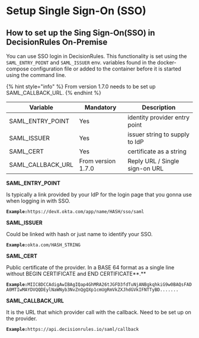 # Setup Single Sign-On (SSO)

## How to set up the Sing Sign-On(SSO) in DecisionRules On-Premise

You can use SSO login in DecisionRules. This functionality is set using the `SAML_ENTRY_POINT` and `SAML_ISSUER` env. variables found in the docker-compose configuration file or added to the container before it is started using the command line.

{% hint style="info" %}
From version 1.7.0 needs to be set up SAML\_CALLBACK\_URL.
{% endhint %}

| Variable            | Mandatory          | Description                    |
| ------------------- | ------------------ | ------------------------------ |
| SAML\_ENTRY\_POINT  | Yes                | identity provider entry point  |
| SAML\_ISSUER        | Yes                | issuer string to supply to IdP |
| SAML\_CERT          | Yes                | certificate as a string        |
| SAML\_CALLBACK\_URL | From version 1.7.0 | Reply URL / Single sign-on URL |

**SAML\_ENTRY\_POINT**&#x20;

Is typically a link provided by your IdP for the login page that you gonna use when logging in with SSO.

**`Example:`**`https://devX.okta.com/app/name/HASH/sso/saml`

**SAML\_ISSUER**&#x20;

Could be linked with hash or just name to identify your SSO.

**`Example:`**`okta.com/HASH_STRING`

**SAML\_CERT**

Public certificate of the provider. In a BASE 64 format as a single line without BEGIN CERTIFICATE and END CERTIFICATE**.**

**`Example:`**`MIIC8DCCAdigAwIBAgIQap4GhMRA26tJGFD3fdTuNjANBgkqhkiG9w0BAQsFADA0MTIwMAYDVQQDEylNaWNyb3NvZnQgQXp1cmUgRmVkZXJhdGVkIFNTTyBD.......`

**SAML\_CALLBACK\_URL**

It is the URL that which provider call with the callback. Need to be set up on the provider.

**`Example:`**`https://api.decisionrules.io/saml/callback`
